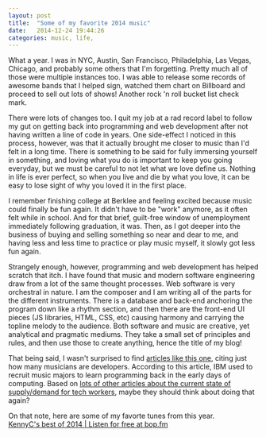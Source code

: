 ```yaml
---
layout: post
title:  "Some of my favorite 2014 music"
date:   2014-12-24 19:44:26
categories: music, life,
---
```

What a year. I was in NYC, Austin, San Francisco, Philadelphia, Las Vegas, Chicago, and probably some others that I'm forgetting. Pretty much all of those were multiple instances too. I was able to release some records of awesome bands that I helped sign, watched them chart on Billboard and proceed to sell out lots of shows! Another rock 'n roll bucket list check mark.

There were lots of changes too. I quit my job at a rad record label to follow my gut on getting back into programming and web development after not having written a line of code in years. One side-effect I noticed in this process, however, was that it actually brought me closer to music than I'd felt in a long time. There is something to be said for fully immersing yourself in something, and loving what you do is important to keep you going everyday, but we must be careful to not let what we love define us. Nothing in life is ever perfect, so when you live and die by what you love, it can be easy to lose sight of why you loved it in the first place.

I remember finishing college at Berklee and feeling excited because music could finally be fun again. It didn't have to be "work" anymore, as it often felt while in school. And for that brief, guilt-free window of unemployment immediately following graduation, it was. Then, as I got deeper into the business of buying and selling something so near and dear to me, and having less and less time to practice or play music myself, it slowly got less fun again. 

Strangely enough, however, programming and web development has helped scratch that itch. I have found that music and modern software engineering draw from a lot of the same thought processes. Web software is very orchestral in nature. I am the composer and I am writing all of the parts for the different instruments. There is a database and back-end anchoring the program down like a rhythm section, and then there are the front-end UI pieces (JS libraries, HTML, CSS, etc) causing harmony and carrying the topline melody to the audience. Both software and music are creative, yet analytical and pragmatic mediums. They take a small set of principles and rules, and then use those to create anything, hence the title of my blog!

That being said, I wasn't surprised to find <a href="https://teamgaslight.com/blog/why-are-so-many-software-developers-also-musicians" target="blank">articles like this one</a>, citing just how many musicians are developers. According to this article, IBM used to recruit music majors to learn programming back in the early days of computing. Based on <a href="http://www.wsj.com/articles/andy-kessler-mothers-tell-your-children-to-be-software-coders-1411770575" target="blank">lots of other articles about the current state of supply/demand for tech workers</a>, maybe they should think about doing that again?

On that note, here are some of my favorte tunes from this year.
<br>
<a data-width="358" data-bop-link href="https://bop.fm/p/sRZ3">KennyC's best of 2014 | Listen for free at bop.fm</a><script async src="http://assets.bop.fm/embed.js"></script>